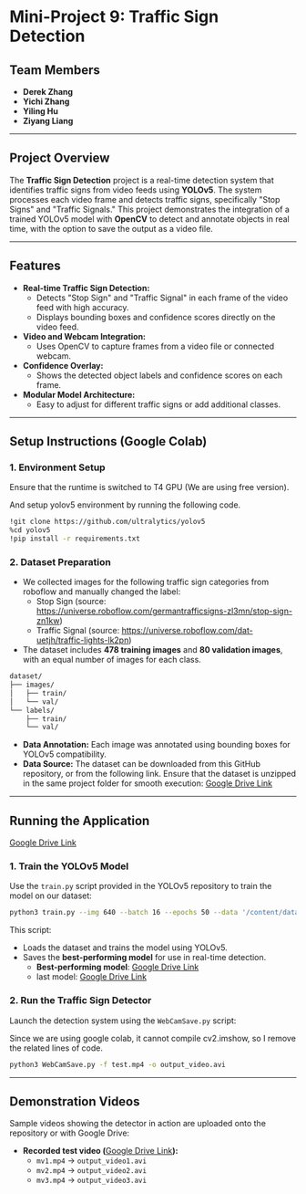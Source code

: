 # Mini-Project 9: Traffic Sign Detection

## Team Members

- **Derek Zhang**
- **Yichi Zhang**
- **Yiling Hu**
- **Ziyang Liang**

---

## Project Overview

The **Traffic Sign Detection** project is a real-time detection system that identifies traffic signs from video feeds using **YOLOv5**. The system processes each video frame and detects traffic signs, specifically "Stop Signs" and "Traffic Signals." This project demonstrates the integration of a trained YOLOv5 model with **OpenCV** to detect and annotate objects in real time, with the option to save the output as a video file.

---

## Features

- **Real-time Traffic Sign Detection:**
  - Detects "Stop Sign" and "Traffic Signal" in each frame of the video feed with high accuracy.
  - Displays bounding boxes and confidence scores directly on the video feed.
- **Video and Webcam Integration:**
  - Uses OpenCV to capture frames from a video file or connected webcam.
- **Confidence Overlay:**
  - Shows the detected object labels and confidence scores on each frame.
- **Modular Model Architecture:**
  - Easy to adjust for different traffic signs or add additional classes.

---

## Setup Instructions (Google Colab)

### 1. Environment Setup

Ensure that the runtime is switched to T4 GPU (We are using free version).

And setup yolov5 environment by running the following code.

```bash
!git clone https://github.com/ultralytics/yolov5
%cd yolov5
!pip install -r requirements.txt
```

### 2. Dataset Preparation

- We collected images for the following traffic sign categories from roboflow and manually changed the label:
  - Stop Sign (source: https://universe.roboflow.com/germantrafficsigns-zl3mn/stop-sign-zn1kw)
  - Traffic Signal (source: https://universe.roboflow.com/dat-uetjh/traffic-lights-lk2pn)
- The dataset includes **478 training images** and **80 validation images**, with an equal number of images for each class.

```bash
dataset/
├── images/
│   ├── train/
│   └── val/
└── labels/
    ├── train/
    └── val/
```

- **Data Annotation:** Each image was annotated using bounding boxes for YOLOv5 compatibility.
- **Data Source:** The dataset can be downloaded from this GitHub repository, or from the following link. Ensure that the dataset is unzipped in the same project folder for smooth execution:
  [Google Drive Link](https://drive.google.com/file/d/1BBV0IBQMYGVgzXych-46r6Pmu3uuWLtb/view?usp=sharing)

---

## Running the Application
[Google Drive Link](https://colab.research.google.com/drive/1E4o3QdS3CQo_fFxmOqF8wJR36hUh-JDf?usp=sharing)

### 1. Train the YOLOv5 Model

Use the `train.py` script provided in the YOLOv5 repository to train the model on our dataset:

```bash
python3 train.py --img 640 --batch 16 --epochs 50 --data '/content/dataset/data.yaml' --weights yolov5s.pt --name traffic_detection
```

This script:

- Loads the dataset and trains the model using YOLOv5.
- Saves the **best-performing model** for use in real-time detection.
  - **Best-performing model**: [Google Drive Link](https://drive.google.com/file/d/1OPoVkFF0BkEX9Pzo8m_63EJEaTDaZvNQ/view?usp=sharing)
  - last model: [Google Drive Link](https://drive.google.com/file/d/1EMDylD01IysLNmWavwj7J86Qn8ihr-NS/view?usp=sharing)

### 2. Run the Traffic Sign Detector

Launch the detection system using the `WebCamSave.py` script:

Since we are using google colab, it cannot compile cv2.imshow, so I remove the related lines of code.

```bash
python3 WebCamSave.py -f test.mp4 -o output_video.avi
```

---

## Demonstration Videos

Sample videos showing the detector in action are uploaded onto the repository or with Google Drive:

- **Recorded test video (**[Google Drive Link](https://drive.google.com/file/d/16h6gAzWkbrao9sI6SV5htQ4BfZkJP_f0/view?usp=sharing)**):**
  - `mv1.mp4` → `output_video1.avi`
  - `mv2.mp4` → `output_video2.avi`
  - `mv3.mp4` → `output_video3.avi`
